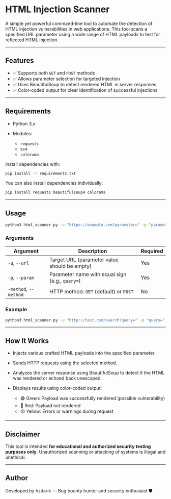 # HTML Injection Scanner

A simple yet powerful command-line tool to automate the detection of HTML injection vulnerabilities in web applications. This tool scans a specified URL parameter using a wide range of HTML payloads to test for reflected HTML injection.

---

## Features

* ✅ Supports both `GET` and `POST` methods
* ✅ Allows parameter selection for targeted injection
* ✅ Uses BeautifulSoup to detect rendered HTML in server responses
* ✅ Color-coded output for clear identification of successful injections

---

## Requirements

* Python 3.x
* Modules:

  * `requests`
  * `bs4`
  * `colorama`

Install dependencies with:

```bash
pip install -r requirements.txt
```

You can also install dependencies individually:

```bash
pip install requests beautifulsoup4 colorama
```

---

## Usage

```bash
python3 html_scanner.py -u "https://example.com?parameter=" -p "parameter=" -method POST
```

### Arguments

| Argument              | Description                                     | Required |
| --------------------- | ----------------------------------------------- | -------- |
| `-u`, `--url`         | Target URL (parameter value should be empty)    | Yes      |
| `-p`, `--param`       | Parameter name with equal sign (e.g., `query=`) | Yes      |
| `-method`, `--method` | HTTP method: `GET` (default) or `POST`          | No       |

### Example

```bash
python3 html_scanner.py -u "http://test.com/search?query=" -p "query=" -method GET
```

---

## How It Works

* Injects various crafted HTML payloads into the specified parameter.
* Sends HTTP requests using the selected method.
* Analyzes the server response using BeautifulSoup to detect if the HTML was rendered or echoed back unescaped.
* Displays results using color-coded output:

  * 🟢 Green: Payload was successfully rendered (possible vulnerability)
  * 🔴 Red: Payload not rendered
  * 🟡 Yellow: Errors or warnings during request

---

## Disclaimer

This tool is intended **for educational and authorized security testing purposes only**. Unauthorized scanning or attacking of systems is illegal and unethical.

---

## Author

Developed by hzdarik — Bug bounty hunter and security enthusiast 🛡️
